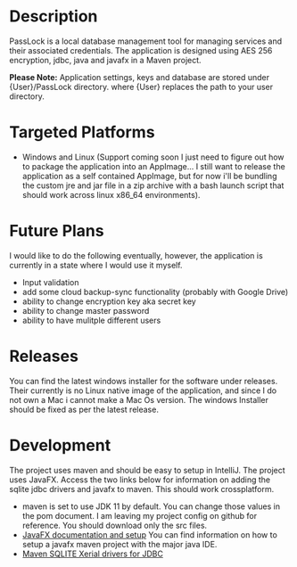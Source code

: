 # Description

PassLock is a local database management tool for managing services and their associated credentials. The application is designed using AES 256 encryption, jdbc, java and javafx in a Maven project. 

<strong>Please Note:</strong>
Application settings, keys and database are stored under {User}/PassLock directory. where {User} replaces the path to your user directory. 

# Targeted Platforms
* Windows and Linux (Support coming soon I just need to figure out how to package the application into an AppImage... I still want to release the application as a self contained AppImage, but for now i'll be bundling the custom jre and jar file in a zip archive with a bash launch script that should work across linux x86_64 environments).

# Future Plans

I would like to do the following eventually, however, the application is currently in a state where I would use it myself.

* Input validation
* add some cloud backup-sync functionality (probably with Google Drive)
* ability to change encryption key aka secret key
* ability to change master password
* ability to have mulitple different users


# Releases

You can find the latest windows installer for the software under releases. Their currently is no Linux native image of the application, and since I do not own a Mac i cannot make a Mac Os version. The windows Installer should be fixed as per the latest release. 

# Development

The project uses maven and should be easy to setup in IntelliJ. The project uses JavaFX. Access the two links below for information on adding the sqlite jdbc drivers and javafx to maven. This should work crossplatform. 

* maven is set to use JDK 11 by default. You can change those values in the pom  document. I am leaving my project config on github for reference. You should download only the src files.
* <a href=https://openjfx.io/openjfx-docs/>JavaFX documentation and setup</a> You can find information on how to setup a javafx maven project with the major java IDE. 
* <a href=https://mvnrepository.com/artifact/org.xerial/sqlite-jdbc/3.32.3.2>Maven SQLITE Xerial drivers for JDBC</a>


